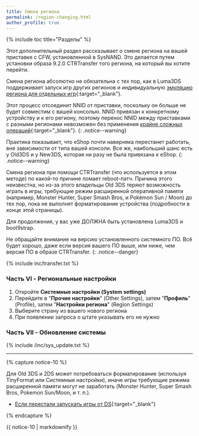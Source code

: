 ```yaml
---
title: Смена региона
permalink: /region-changing.html
author_profile: true
---
```

{% include toc title="Разделы" %}

Этот дополнительный раздел рассказывает о смене региона на вашей приставке с CFW, установленной в SysNAND. Это делается путем установки образа 9.2.0 CTRTransfer того региона, на который вы хотите перейти.

Смена региона абсолютно не обязательна с тех пор, как в Luma3DS поддерживает запуск игр других регионов и индивидуальную [эмуляцию региона для отдельных игр](lumalocales){:target="_blank"}.

Этот процесс отсоединит NNID от приставки, поскольку он больше не будет совместим с вашей консолью. NNID привязан к конкретному устройству и к его региону, поэтому перенос NNID между приставками с разными регионами невозможен без применения [крайне сложных операций](https://gist.githubusercontent.com/yifanlu/e80db121d38aceb8cca0e03cefd5853b/raw/3c4dd89869156ca0f945a2791e699acfdb32b510/gistfile1.txt){:target="_blank"}.
{: .notice--warning}

Практика показывает, что eShop почти наверняка перестанет работать, вне зависимости от типа вашей консоли. Все же, наибольший шанс есть у Old3DS и у New3DS, которая ни разу не была привязана к eShop.
{: .notice--warning}

Смена региона при помощи CTRTransfer (что используется в этом методе) по какой-то причине ломает reboot-патч. Причина этого неизвестна, но из-за этого владельцы Old 3DS теряют возможность играть в игры, требующие режим расширенной оперативной памяти (например, Monster Hunter, Super Smash Bros, и Pokémon Sun / Moon) до тех пор, пока не выполнят форматирование устройства (подробности в конце этой страницы).

Для продолжения, у вас уже ДОЛЖНА быть установлена Luma3DS и boot9strap.

Не обращайте внимание на версию установленного системного ПО. Всё будет хорошо, даже если версия вашего ПО выше, или ниже, чем версия ПО в образе CTRTransfer.
{: .notice--danger}

{% include inc/transfer.txt %}

	
### Часть VI - Региональные настройки

1. Откройте **Системные настройки (System settings)**
1. Перейдите в "**Прочие настройки**" (Other Settings), затем "**Профиль**" (Profile), затем "**Настройки региона**" (Region Settings)
1. Выберите страну из вашего нового региона
1. При появлении запроса о штате указывать его не нужно

### Часть VII - Обновление системы

{% include /inc/sys_update.txt %}

___

{% capture notice-10 %}

Для Old 3DS и 2DS может потребоваться форматирование (используя TinyFormat или Системные настройки), иначе игры требующие режима расширенной памяти могут не заработать (Monster Hunter, Super Smash Bros, Pokemon Sun/Moon, и т. п.).

* [Если перестали запускать игры от DS](troubleshooting#dsids-%D0%B8%D0%B3%D1%80%D1%8B-%D0%BD%D0%B5-%D1%80%D0%B0%D0%B1%D0%BE%D1%82%D0%B0%D1%8E%D1%82-%D0%BD%D0%B0-%D0%BF%D1%80%D0%BE%D1%88%D0%B8%D1%82%D0%BE%D0%B9-%D0%BF%D1%80%D0%B8%D1%81%D1%82%D0%B0%D0%B2%D0%BA%D0%B5){:target="_blank"}

{% endcapture %}

<div class="notice--info">{{ notice-10 | markdownify }}</div>